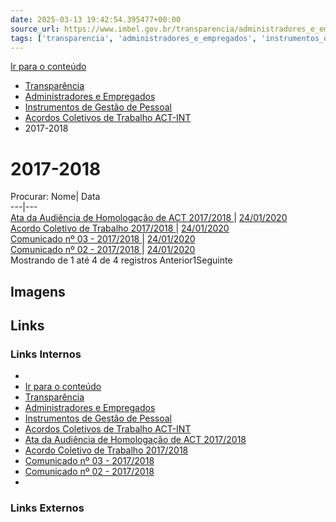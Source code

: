 ```yaml
---
date: 2025-03-13 19:42:54.395477+00:00
source_url: https://www.imbel.gov.br/transparencia/administradores_e_empregados/instrumentos_de_gestao_de_pessoal/acordos_coletivos_de_trabalho_act_int/2017_2018
tags: ['transparencia', 'administradores_e_empregados', 'instrumentos_de_gestao_de_pessoal', 'acordos_coletivos_de_trabalho_act_int']
---
```


[](https://www.imbel.gov.br/transparencia/administradores_e_empregados/instrumentos_de_gestao_de_pessoal/acordos_coletivos_de_trabalho_act_int/2017_2018)
[Ir para o conteúdo](https://www.imbel.gov.br/transparencia/administradores_e_empregados/instrumentos_de_gestao_de_pessoal/acordos_coletivos_de_trabalho_act_int/2017_2018#conteudo)
  * [ Transparência](https://www.imbel.gov.br/transparencia)
  * [ Administradores e Empregados](https://www.imbel.gov.br/transparencia/administradores_e_empregados)
  * [ Instrumentos de Gestão de Pessoal](https://www.imbel.gov.br/transparencia/administradores_e_empregados/instrumentos_de_gestao_de_pessoal)
  * [ Acordos Coletivos de Trabalho ACT-INT](https://www.imbel.gov.br/transparencia/administradores_e_empregados/instrumentos_de_gestao_de_pessoal/acordos_coletivos_de_trabalho_act_int)
  * 2017-2018


# 2017-2018
Procurar:
Nome| Data  
---|---  
[ Ata da Audiência de Homologação de ACT 2017/2018 ](https://www.imbel.gov.br/storage/transparencia/1682506537.pdf) | [24/01/2020](https://www.imbel.gov.br/storage/transparencia/1682506537.pdf)  
[ Acordo Coletivo de Trabalho 2017/2018 ](https://www.imbel.gov.br/storage/transparencia/1682506928.pdf) | [24/01/2020](https://www.imbel.gov.br/storage/transparencia/1682506928.pdf)  
[ Comunicado nº 03 - 2017/2018 ](https://www.imbel.gov.br/storage/transparencia/1682507465.pdf) | [24/01/2020](https://www.imbel.gov.br/storage/transparencia/1682507465.pdf)  
[ Comunicado nº 02 - 2017/2018 ](https://www.imbel.gov.br/storage/transparencia/1682508374.pdf) | [24/01/2020](https://www.imbel.gov.br/storage/transparencia/1682508374.pdf)  
Mostrando de 1 até 4 de 4 registros
Anterior1Seguinte
[ ](https://www.imbel.gov.br/transparencia/administradores_e_empregados/instrumentos_de_gestao_de_pessoal/acordos_coletivos_de_trabalho_act_int/2017_2018#home)


## Imagens



## Links

### Links Internos

- [](https://www.imbel.gov.br/transparencia/administradores_e_empregados/instrumentos_de_gestao_de_pessoal/acordos_coletivos_de_trabalho_act_int/2017_2018)
- [Ir para o conteúdo](https://www.imbel.gov.br/transparencia/administradores_e_empregados/instrumentos_de_gestao_de_pessoal/acordos_coletivos_de_trabalho_act_int/2017_2018#conteudo)
- [Transparência](https://www.imbel.gov.br/transparencia)
- [Administradores e Empregados](https://www.imbel.gov.br/transparencia/administradores_e_empregados)
- [Instrumentos de Gestão de Pessoal](https://www.imbel.gov.br/transparencia/administradores_e_empregados/instrumentos_de_gestao_de_pessoal)
- [Acordos Coletivos de Trabalho ACT-INT](https://www.imbel.gov.br/transparencia/administradores_e_empregados/instrumentos_de_gestao_de_pessoal/acordos_coletivos_de_trabalho_act_int)
- [Ata da Audiência de Homologação de ACT 2017/2018](https://www.imbel.gov.br/storage/transparencia/1682506537.pdf)
- [Acordo Coletivo de Trabalho 2017/2018](https://www.imbel.gov.br/storage/transparencia/1682506928.pdf)
- [Comunicado nº 03 - 2017/2018](https://www.imbel.gov.br/storage/transparencia/1682507465.pdf)
- [Comunicado nº 02 - 2017/2018](https://www.imbel.gov.br/storage/transparencia/1682508374.pdf)
- [](https://www.imbel.gov.br/transparencia/administradores_e_empregados/instrumentos_de_gestao_de_pessoal/acordos_coletivos_de_trabalho_act_int/2017_2018#home)

### Links Externos


